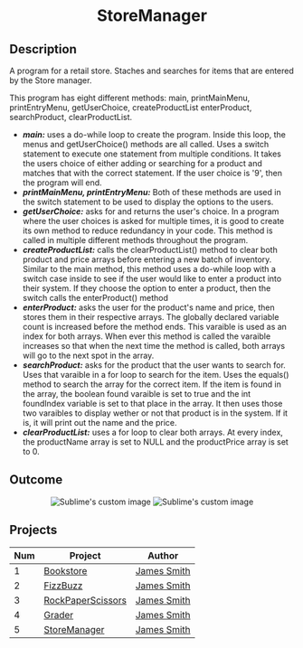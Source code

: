 <h1 align="center">StoreManager</h1>

## Description
A program for a retail store. Staches and searches for items that are entered by the Store manager. 

This program has eight different methods: main, printMainMenu, printEntryMenu, getUserChoice, createProductList
enterProduct, searchProduct, clearProductList.
 - **_main:_** uses a do-while loop to create the program. Inside this loop, the menus and getUserChoice() methods are all
called. Uses a switch statement to execute one statement from multiple conditions. It takes the users choice of either adding 
or searching for a product and matches that with the correct statement. If the user choice is '9', then the program will end. 
 - **_printMainMenu, printEntryMenu:_** Both of these methods are used in the switch statement to be used to display the options
to the users.  
- **_getUserChoice:_** asks for and returns the user's choice. In a program where the user choices is asked for multiple times, 
it is good to create its own method to reduce redundancy in your code. This method is called in multiple different methods throughout
the program. 
- **_createProductList:_** calls the clearProductList() method to clear both product and price arrays before entering a 
new batch of inventory. Similar to the main method, this method uses a do-while loop with a switch case inside to see if the user would 
like to enter a product into their system. If they choose the option to enter a product, then the switch calls the enterProduct() method
- **_enterProduct:_** asks the user for the product's name and price, then stores them in their respective arrays. The globally declared 
variable count is increased before the method ends. This varaible is used as an index for both arrays. When ever this method is called 
the varaible increases so that when the next time the method is called, both arrays will go to the next spot in the array. 
- **_searchProduct:_** asks for the product that the user wants to search for. Uses that varaible in a for loop to search for the item. 
Uses the equals() method to search the array for the correct item. If the item is found in the array, the boolean found varaible is set
to true and the int foundIndex variable is set to that place in the array. It then uses those two varaibles to display wether or not
that product is in the system. If it is, it will print out the name and the price. 
- **_clearProductList:_** uses a for loop to clear both arrays. At every index, the productName array is set to NULL and the productPrice
array is set to 0. 

## Outcome
<p align="center">
  <img src="https://user-images.githubusercontent.com/80684500/170722786-77e239ad-7379-4145-ad9c-fc1ba2fde2cb.JPG" alt="Sublime's custom image"/>
  <img src="https://user-images.githubusercontent.com/80684500/170722789-f602ab60-bf14-4262-a377-4eca72c8f479.JPG" alt="Sublime's custom image"/>
</p>

## Projects
|  Num  | Project                                                                                                   | Author                                          |
| ----- | --------------------------------------------------------------------------------------------------------- | ------------------------------------------------|
|   1   | [Bookstore](https://github.com/JamesSmith232/BookStore)                                                   | [James Smith](https://github.com/JamesSmith232)   |
|   2   | [FizzBuzz](https://github.com/JamesSmith232/FizzBuzz)                                                     | [James Smith](https://github.com/JamesSmith232)   |
|   3   | [RockPaperScissors](https://github.com/JamesSmith232/RockPaperScissors)                                   | [James Smith](https://github.com/JamesSmith232)   |
|   4   | [Grader](https://github.com/JamesSmith232/Grader)                                                         | [James Smith](https://github.com/JamesSmith232)   |
|   5   | [StoreManager](https://github.com/JamesSmith232/StoreManager)                                             | [James Smith](https://github.com/JamesSmith232)   |

